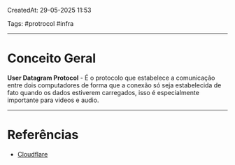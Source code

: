 CreatedAt: 29-05-2025 11:53

Tags: #protrocol #infra 

---
# Conceito Geral
**User Datagram Protocol** - É o protocolo que estabelece a comunicação entre dois computadores de forma que a conexão só seja estabelecida de fato quando os dados estiverem carregados, isso é especialmente importante para videos e audio.

---
# Referências
- [Cloudflare](https://www.cloudflare.com/pt-br/learning/ddos/glossary/user-datagram-protocol-udp/)